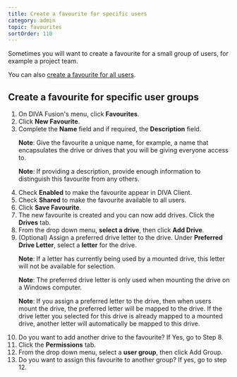 ```yaml
---
title: Create a favourite for specific users
category: admin
topic: favourites
sortOrder: 110
---
```


Sometimes you will want to create a favourite for a small group of users, for example a project team.

You can also [create a favourite for all users](/v3/admin/create-favourite.html).

## Create a favourite for specific user groups

<ol>

  <li>On DIVA Fusion's menu, click <strong>Favourites</strong>.</li>

  <li>Click <strong>New Favourite</strong>.</li>

  <li>
    Complete the <strong>Name</strong> field and if required, the <strong>Description</strong> field.
    <p class="note"><strong>Note</strong>: Give the favourite a unique name, for example, a name that encapsulates the drive or drives that you will be giving everyone access to.</p>
    <p class="note"><strong>Note</strong>: If providing a description, provide enough information to distinguish this favourite from any others.</p>
  </li>

  <li>Check <strong>Enabled</strong> to make the favourite appear in DIVA Client.</li>

  <li>Check <strong>Shared</strong> to make the favourite available to all users.</li>

  <li>Click <strong>Save Favourite</strong>.

  <li>The new favourite is created and you can now add drives. Click the <strong>Drives</strong> tab.</li>

  <li>From the drop down menu, <strong>select a drive</strong>, then click <strong>Add Drive</strong>.</li>

  <li>
    (Optional) Assign a preferred drive letter to the drive. Under <strong>Preferred Drive Letter</strong>, select a <strong>letter</strong> for the drive.
    <p class="note"><strong>Note</strong>: If a letter has currently being used by a mounted drive, this letter will not be available for selection.</p>
    <p class="note"><strong>Note</strong>: The preferred drive letter is only used when mounting the drive on a Windows computer.</p>
    <p class="note"><strong>Note</strong>: If you assign a preferred letter to the drive, then when users mount the drive, the preferred letter will be mapped to the drive. If the drive letter you selected for this drive is already mapped to a mounted drive, another letter will automatically be mapped to this drive.</p>
  </li>

  <li>Do you want to add another drive to the favourite? If Yes, go to Step 8.</li>

  <li>Click the <strong>Permissions</strong> tab.</li>

  <li>From the drop down menu, select a <strong>user group</strong>, then click </strong>Add Group</strong>.</li>

  <li>Do you want to assign this favourite to another group? If yes, go to step 12.</li>

</ol>
